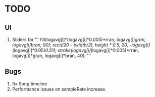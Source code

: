 # TODO


## UI

1. Sliders for
'''
fill(logavg[i]*(logavg[i]*0.005)*rran, logavg[i]*gran, logavg[i]*bran, 90);
rect(i*20 - (width/2), height * 0.5, 20, -logavg[i]*(logavg[i]*0.05)*0.51);
stroke(logavg[i]*(logavg[i]*0.005)*rran, logavg[i]*gran, logavg[i]*bran, 40);
'''


## Bugs
1. fix Song timeline
2. Performance issues on sampleRate increase.



